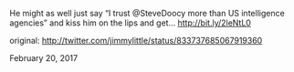 He might as well just say “I trust @SteveDoocy more than US intelligence agencies” and kiss him on the lips and get… http://bit.ly/2leNtL0 

original: http://twitter.com/jimmylittle/status/833737685067919360 

February 20, 2017